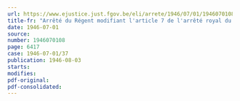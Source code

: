 ```yaml
---
url: https://www.ejustice.just.fgov.be/eli/arrete/1946/07/01/1946070108/justel
title-fr: "Arrêté du Régent modifiant l'article 7 de l'arrêté royal du 19 octobre 1921 sur les bibliothèques publiques"
date: 1946-07-01
source:
number: 1946070108
page: 6417
case: 1946-07-01/37
publication: 1946-08-03
starts:
modifies:
pdf-original:
pdf-consolidated:
---
```


